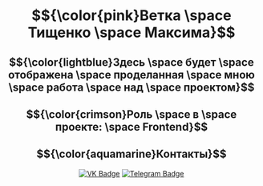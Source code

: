 <div align = "center">
  
# $${\color{pink}Ветка \space Тищенко \space Максима}$$
## $${\color{lightblue}Здесь \space будет \space отображена \space проделанная \space мною \space работа \space над \space проектом}$$

## $${\color{crimson}Роль \space в \space проекте: \space Frontend}$$

## $${\color{aquamarine}Контакты}$$
[![VK Badge](https://img.shields.io/badge/VK-%40ky3enbka-blue?style=for-the-badge&logo=vk)](https://vk.com/ky3enbka)
[![Telegram Badge](https://img.shields.io/badge/Telegram-%40ku3enbka-blue?style=for-the-badge&logo=telegram)](https://t.me/ku3enbka)

</div>
